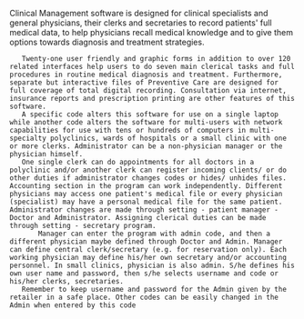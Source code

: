 Clinical Management software is designed for clinical specialists and general physicians, their clerks and secretaries to record patients' full medical data, to help physicians recall medical knowledge and to give them options towards diagnosis and treatment strategies.

       Twenty-one user friendly and graphic forms in addition to over 120 related interfaces help users to do seven main clerical tasks and full procedures in routine medical diagnosis and treatment. Furthermore, separate but interactive files of Preventive Care are designed for full coverage of total digital recording. Consultation via internet, insurance reports and prescription printing are other features of this software.
       A specific code alters this software for use on a single laptop while another code alters the software for multi-users with network capabilities for use with tens or hundreds of computers in multi-specialty polyclinics, wards of hospitals or a small clinic with one or more clerks. Administrator can be a non-physician manager or the physician himself.
       One single clerk can do appointments for all doctors in a polyclinic and/or another clerk can register incoming clients/ or do other duties if administrator changes codes or hides/ unhides files. Accounting section in the program can work independently. Different physicians may access one patient's medical file or every physician (specialist) may have a personal medical file for the same patient. Administrator changes are made through setting - patient manager - Doctor and Administrator. Assigning clerical duties can be made through setting - secretary program.
           Manager can enter the program with admin code, and then a different physician maybe defined through Doctor and Admin. Manager can define central clerk/secretary (e.g. for reservation only). Each working physician may define his/her own secretary and/or accounting personnel. In small clinics, physician is also admin. S/he defines his own user name and password, then s/he selects username and code or his/her clerks, secretaries.
       Remember to keep username and password for the Admin given by the retailer in a safe place. Other codes can be easily changed in the Admin when entered by this code
